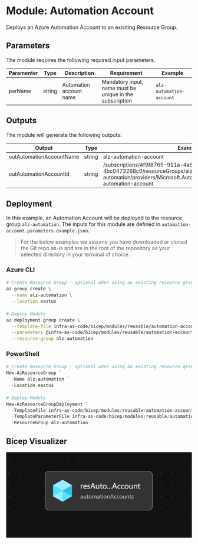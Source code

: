 # Module:  Automation Account

Deploys an Azure Automation Account to an exisiting Resource Group.

## Parameters

The module requires the following required input parameters.

 Paramenter | Type | Description | Requirement | Example
----------- | ---- | ----------- | ----------- | -------
parName | string | Automation account name | Mandatory input, name must be unique in the subscription | `alz-automation-account`

## Outputs

The module will generate the following outputs:

Output | Type | Example
------ | ---- | --------
outAutomationAccountName | string | alz-automation-account
outAutomationAccountId | string | /subscriptions/4f9f8765-911a-4a6d-af60-4bc0473268c0/resourceGroups/alz-automation/providers/Microsoft.Automation/automationAccounts/alz-automation-account


## Deployment

In this example, an Automation Account will be deployed to the resource group `alz-automation`.  The inputs for this module are defined in `automation-account.parameters.example.json`.

> For the below examples we assume you have downloaded or cloned the Git repo as-is and are in the root of the repository as your selected directory in your terminal of choice.

### Azure CLI
```bash
# Create Resource Group - optional when using an existing resource group
az group create \
  --name alz-automation \
  --location eastus

# Deploy Module
az deployment group create \
  --template-file infra-as-code/bicep/modules/reusable/automation-account/automation-account.bicep \
  --parameters @infra-as-code/bicep/modules/reusable/automation-account/automation-account.parameters.example.json \
  --resource-group alz-automation
```

### PowerShell

```powershell
# Create Resource Group - optional when using an existing resource group
New-AzResourceGroup `
  -Name alz-automation `
  -Location eastus

# Deploy Module
New-AzResourceGroupDeployment `
  -TemplateFile infra-as-code/bicep/modules/reusable/automation-account/automation-account.bicep `
  -TemplateParameterFile infra-as-code/bicep/modules/reusable/automation-account/automation-account.parameters.example.json `
  -ResourceGroup alz-automation
```

## Bicep Visualizer

![Bicep Visualizer](media/bicep-visualizer.png "Bicep Visualizer")
